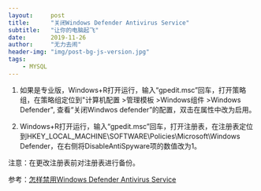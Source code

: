 ```yaml
---
layout:     post
title:      "关闭Windows Defender Antivirus Service"
subtitle:   "让你的电脑起飞"
date:       2019-11-26
author:     "无力去闹"
header-img: "img/post-bg-js-version.jpg"
tags:
    - MYSQL
---
```

1. 如果是专业版，Windows+R打开运行，输入“gpedit.msc”回车，打开策略组，在策略组定位到"计算机配置 >管理模板 >Windows组件 >Windows  Defender",
查看“关闭Windwos defender”的配置，双击在属性中改为启用。

2. Windows+R打开运行，输入“gpedit.msc”回车，打开注册表，在注册表定位到HKEY_LOCAL_MACHINE\SOFTWARE\Policies\Microsoft\Windows Defender，在右侧将DisableAntiSpyware项的数值改为1。

注意：在更改注册表前对注册表进行备份。

参考：[怎样禁用Windows Defender Antivirus Service](https://answers.microsoft.com/zh-hans/protect/forum/protect_defender-protect_start-windows_10/%E6%80%8E%E6%A0%B7%E7%A6%81%E7%94%A8windows/1767fde3-ce37-4e60-8afd-1e319347dc1a)